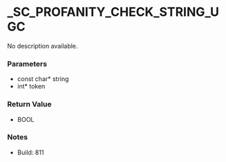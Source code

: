 # _SC_PROFANITY_CHECK_STRING_UGC

No description available.

### Parameters
* const char* string
* int* token

### Return Value
* BOOL

### Notes
* Build: 811

